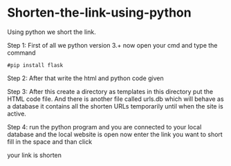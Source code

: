 # Shorten-the-link-using-python
Using python we short the link.



Step 1: First of all we python version 3.+ now open your cmd and type the command


    #pip install flask


Step 2: After that write the html and python code given


Step 3: After this create a directory as templates in this directory put the HTML code file. And there is another file called urls.db which will behave as a database it contains all the shorten URLs temporarily until when the site is active.





Step 4: run the python program and you are connected to your local database and the local website is open now enter the link you want to short fill in the space and than click





your link is shorten
